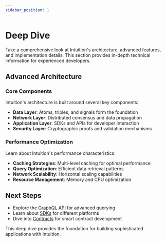 ```yaml
---
sidebar_position: 1
---
```


# Deep Dive

Take a comprehensive look at Intuition's architecture, advanced features, and implementation details. This section provides in-depth technical information for experienced developers.

## Advanced Architecture

### Core Components

Intuition's architecture is built around several key components:

- **Data Layer**: Atoms, triples, and signals form the foundation
- **Network Layer**: Distributed consensus and data propagation
- **Application Layer**: SDKs and APIs for developer interaction
- **Security Layer**: Cryptographic proofs and validation mechanisms

### Performance Optimization

Learn about Intuition's performance characteristics:

- **Caching Strategies**: Multi-level caching for optimal performance
- **Query Optimization**: Efficient data retrieval patterns
- **Network Scalability**: Horizontal scaling capabilities
- **Resource Management**: Memory and CPU optimization



## Next Steps

- Explore the [GraphQL API](/guides/developer-tools/graphql-api) for advanced querying
- Learn about [SDKs](/guides/developer-tools/sdks) for different platforms
- Dive into [Contracts](/guides/developer-tools/contracts) for smart contract development

This deep dive provides the foundation for building sophisticated applications with Intuition. 